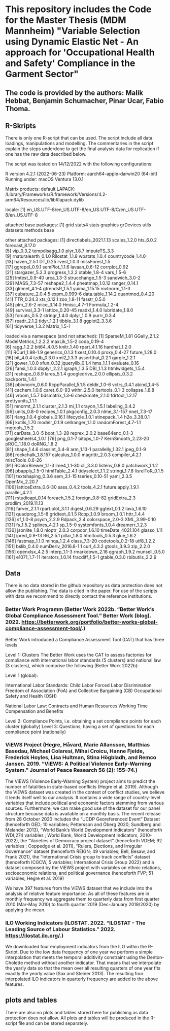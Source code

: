 # This repository includes the Code for the Master Thesis (MDM Mannheim) "Variable Selection using Dynamic Elastic Net - An approach for 'Occupational Health and Safety' Compliance in the Garment Sector"
## The code is provided by the authors: Malik Hebbat, Benjamin Schumacher, Pinar Ucar, Fabio Thoma. 

## R-Skripts

There is only one R-script that can be used. The script include all data loadings, manipulations and modelling. The commentaries in the script explain the steps underdone to get the final analysis data for replication if one has the raw data described below.

The script was tested on 14/12/2022 with the following configurations:

R version 4.2.1 (2022-06-23)
Platform: aarch64-apple-darwin20 (64-bit)
Running under: macOS Ventura 13.0.1

Matrix products: default
LAPACK: /Library/Frameworks/R.framework/Versions/4.2-arm64/Resources/lib/libRlapack.dylib

locale:
[1] en_US.UTF-8/en_US.UTF-8/en_US.UTF-8/C/en_US.UTF-8/en_US.UTF-8

attached base packages:
[1] grid      stats4    stats     graphics  grDevices utils     datasets  methods   base     

other attached packages:
 [1] directlabels_2021.1.13 scales_1.2.0           hts_6.0.2              forecast_8.17.0       
 [5] vip_0.3.2              tempdisagg_1.0         plyr_1.8.7             imputeTS_3.3          
 [9] rnaturalearth_0.1.0    Rilostat_1.1.8         wbstats_1.0.4          countrycode_1.4.0     
[13] haven_2.5.1            DT_0.25                rvest_1.0.3            missForest_1.5        
[17] ggrepel_0.9.1          semPlot_1.1.6          lavaan_0.6-12          corrplot_0.92         
[21] stargazer_5.2.3        progress_1.2.2         xtable_1.8-4           vars_1.5-6            
[25] lmtest_0.9-40          urca_1.3-3             strucchange_1.5-3      sandwich_3.0-2        
[29] MASS_7.3-57            reshape2_1.4.4         pheatmap_1.0.12        ranger_0.14.1         
[33] glmnet_4.1-4           gtrendsR_1.5.1         yuima_1.15.15          mvtnorm_1.1-3         
[37] cubature_2.0.4.5       expm_0.999-6           data.table_1.14.2      quantmod_0.4.20       
[41] TTR_0.24.3             xts_0.12.1             zoo_1.8-11             fasstr_0.5.0          
[45] plm_2.6-2              mice_3.14.0            Hmisc_4.7-1            Formula_1.2-4         
[49] survival_3.3-1         lattice_0.20-45        readxl_1.4.0           lubridate_1.8.0       
[53] forcats_0.5.2          stringr_1.4.0          dplyr_1.0.9            purrr_0.3.4           
[57] readr_2.1.2            tidyr_1.2.1            tibble_3.1.8           ggplot2_3.3.6         
[61] tidyverse_1.3.2        Matrix_1.5-1          

loaded via a namespace (and not attached):
  [1] SparseM_1.81         GGally_2.1.2         ModelMetrics_1.2.2.2 maxLik_1.5-2         coda_0.19-4         
  [6] ragg_1.2.2           bit64_4.0.5          knitr_1.40           rpart_4.1.16         hardhat_1.2.0       
 [11] RCurl_1.98-1.9       generics_0.1.3       fixest_0.10.4        proxy_0.4-27         future_1.28.0       
 [16] bit_4.0.4            tzdb_0.3.0           xml2_1.3.3           assertthat_0.2.1     gargle_1.2.1        
 [21] gower_1.0.0          xfun_0.32            jquerylib_0.1.4      hms_1.1.1            evaluate_0.16       
 [26] fansi_1.0.3          dbplyr_2.2.1         igraph_1.3.5         DBI_1.1.3            htmlwidgets_1.5.4   
 [31] reshape_0.8.9        lares_5.1.4          googledrive_2.0.0    ellipsis_0.3.2       backports_1.4.1     
 [36] pbivnorm_0.6.0       RcppParallel_5.1.5   deldir_1.0-6         vctrs_0.4.1          abind_1.4-5         
 [41] cachem_1.0.6         caret_6.0-93         withr_2.5.0          itertools_0.1-3      collapse_1.8.8      
 [46] vroom_1.5.7          bdsmatrix_1.3-6      checkmate_2.1.0      fdrtool_1.2.17       prettyunits_1.1.1   
 [51] mnormt_2.1.1         cluster_2.1.3        mi_1.1               crayon_1.5.1         labeling_0.4.2      
 [56] units_0.8-0          recipes_1.0.1        pkgconfig_2.0.3      nlme_3.1-157         nnet_7.3-17         
 [61] rlang_1.0.4          globals_0.16.1       lifecycle_1.0.1      stinepack_1.4        h2o_3.38.0.1        
 [66] kutils_1.70          modelr_0.1.9         cellranger_1.1.0     randomForest_4.7-1.1 rngtools_1.5.2      
 [71] carData_3.0-5        boot_1.3-28          reprex_2.0.2         base64enc_0.1-3      googlesheets4_1.0.1 
 [76] png_0.1-7            bitops_1.0-7         KernSmooth_2.23-20   pROC_1.18.0          doRNG_1.8.2         
 [81] shape_1.4.6          classInt_0.4-8       arm_1.13-1           parallelly_1.32.1    jpeg_0.1-9          
 [86] rockchalk_1.8.157    calculus_1.0.0       magrittr_2.0.3       compiler_4.2.1       miscTools_0.6-26    
 [91] RColorBrewer_1.1-3   lme4_1.1-30          cli_3.3.0            listenv_0.8.0        patchwork_1.1.2     
 [96] pbapply_1.5-0        htmlTable_2.4.1      tidyselect_1.1.2     stringi_1.7.8        lisrelToR_0.1.5     
[101] textshaping_0.3.6    sem_3.1-15           tseries_0.10-51      yaml_2.3.5           OpenMx_2.20.7       
[106] latticeExtra_0.6-30  sass_0.4.2           tools_4.2.1          future.apply_1.9.1   parallel_4.2.1      
[111] rstudioapi_0.14      foreach_1.5.2        foreign_0.8-82       gridExtra_2.3        prodlim_2019.11.13  
[116] farver_2.1.1         rpart.plot_3.1.1     digest_0.6.29        ggtext_0.1.2         lava_1.6.10         
[121] quadprog_1.5-8       gridtext_0.1.5       Rcpp_1.0.9           broom_1.0.1          httr_1.4.4          
[126] sf_1.0-8             psych_2.2.9          Rdpack_2.4           colorspace_2.0-3     XML_3.99-0.10       
[131] fs_1.5.2             splines_4.2.1        sp_1.5-0             systemfonts_1.0.4    dreamerr_1.2.3      
[136] jsonlite_1.8.0       nloptr_2.0.3         corpcor_1.6.10       timeDate_4021.104    glasso_1.11         
[141] ipred_0.9-13         R6_2.5.1             pillar_1.8.0         htmltools_0.5.3      glue_1.6.2          
[146] fastmap_1.1.0        minqa_1.2.4          class_7.3-20         codetools_0.2-18     utf8_1.2.2          
[151] bslib_0.4.0          numDeriv_2016.8-1.1  curl_4.3.2           gtools_3.9.3         zip_2.2.0           
[156] openxlsx_4.2.5       interp_1.1-3         rmarkdown_2.16       qgraph_1.9.2         munsell_0.5.0       
[161] e1071_1.7-11         iterators_1.0.14     fracdiff_1.5-1       gtable_0.3.0         rbibutils_2.2.9 


## Data 

There is no data stored in the github repository as data protection does not allow the publishing. 
The data is cited in the paper. For use of the scripts with data we recommend to directly contact the reference institutions.



### Better Work Programm (Better Work 2022b. “Better Work’s Global Compliance Assessment Tool.” Better Work (blog). 2022. https://betterwork.org/portfolio/better-works-global-compliance-assessment-tool/.)

Better Work introduced a Compliance Assessment Tool (CAT) that has three levels 

Level 1: Clusters 
The Better Work uses the CAT to assess factories for compliance with international labor standards (5 clusters) and national law (3 clusters), which comprise the following (Better Work 2022b): 

Level 1 (global): 

International Labor Standards: 
Child Labor 
Forced Labor
Disrimination
Freedom of Association (FoA) and Collective Bargaining (CB)
Occupational Safety and Health (OSH)

National Labor Law: 
Contracts and Human Resources
Working Time
Compensation and Benefits

Level 2: Compliance Points, i.e. obtaining a set compliance points for each cluster (globally)
Level 3: Questions, having a set of questions for each compliance point (nationally)





### ViEWS Project (Hegre, Håvard, Marie Allansson, Matthias Basedau, Michael Colaresi, Mihai Croicu, Hanne Fjelde, Frederick Hoyles, Lisa Hultman, Stina Högbladh, and Remco Jansen. 2019. “ViEWS: A Political Violence Early-Warning System.” Journal of Peace Research 56 (2): 155–74.)

The ViEWS (Violence Early-Warning System) project aims to predict the number of fatalities in state-based conflicts (Hegre et al. 2019). Although the ViEWS dataset was created in the context of conflict studies, we believe it lends itself well to our analysis. It contains a wide range of country-level variables that include political and economic factors stemming from various sources. Furthermore, we can make good use of the dataset for our panel structure because data is available on a monthly basis. 
The recent release from 28 October 2020 includes  the “UCDP Georeferenced Event” Dataset (henceforth GED; 10 variables; Pettersson and Öberg 2020; Sundberg and Melander 2013), “World Bank’s World Development Indicators” (henceforth WDI;274 variables ; World Bank, World Development Indicators, 2010-2022), the “Varieties of Democracy project dataset” (henceforth VDEM; 92 variables ; Coppedge et al. 2011),  “Rulers, Elections, and Irregular Governance“ dataset (henceforth REIGN; 49 variables; Bell, Besaw, and Frank 2021), the  “International Crisis group to track conflicts” dataset (henceforth ICGCW, 5 variables; International Crisis Group 2022) and a dataset composed by the ViEWS project with variables on ethnic relations, socioeconomic relations, and political governance (henceforth FVP; 51 variables;  Hegre et al. 2019)

We have 397 features from the ViEWS dataset that we include into the analysis of relative feature importance. As all of these features are in monthly frequency we aggregate them to quarterly data from first quarter 2010 (Mar-May 2010) to fourth quarter 2019 (Dec-January 2019/2020) by applying the mean. 


### ILO Working Indicators (ILOSTAT. 2022. “ILOSTAT - The Leading Source of Labour Statistics.” 2022. https://ilostat.ilo.org/.)

We downloaded four employment indicators from the ILO within the R-Skript. Due to the low data frequency of one year we perform a simple interpolation that meets the temporal additivity constraint using the Denton-Cholette method without another indicator. That means that we interpolate the yearly data so that the mean over all resulting quarters of one year fits exactly the yearly value (Sax and Steiner 2013). The resulting four interpolated ILO indicators in quarterly frequency are added to the above features. 


## plots and tables

There are also no plots and tables stored here for publishing as data protection does not allow. 
All plots and tables will be produced in the R-script file and can be stored separately.






